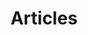 ---
title: "Articles"
layout: collection
permalink: /articles/
collection: articles
show_excerpts : true
---